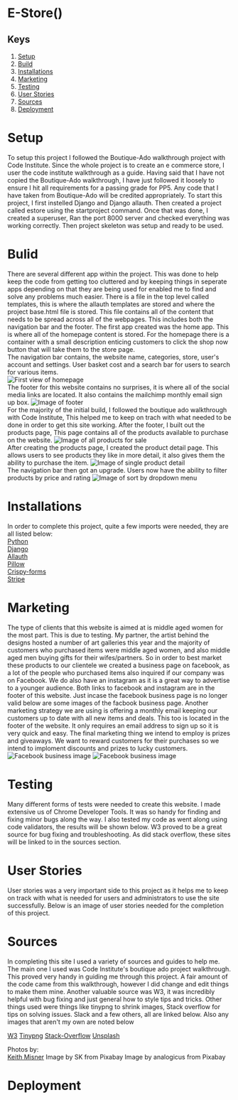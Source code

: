 # E-Store()

## Keys

1. [Setup](#setup)
2. [Build](#build)
3. [Installations](#installations)
4. [Marketing](#marketing)
5. [Testing](#testing)
6. [User Stories](#userstories)
7. [Sources](#sources)
8. [Deployment](#deployment)

<a href="setup"></a>
# Setup
To setup this project I followed the Boutique-Ado walkthrough project with Code Institute. Since the whole project is to create an e commerce store, I user the code institute walkthrough as a guide. Having said that I have not copied the Boutique-Ado walkthrough, I have just followed it loosely to ensure I hit all requirements for a passing grade for PP5. Any code that I have taken from Boutique-Ado will be credited appropriately.
To start this project, I first instelled Django and Django allauth. Then created a project called estore using the startproject command. Once that was done, I created a superuser, Ran the port 8000 server and checked everything was working correctly. Then project skeleton was setup and ready to be used.


<a href="build"></a>
# Bulid
There are several different app within the project. This was done to help keep the code from getting too cluttered and by keeping things in seperate apps depending on that they are being used for enabled me to find and solve any problems much easier. There is a file in the top level called templates, this is where the allauth templates are stored and where the project base.html file is stored. This file contains all of the content that needs to be spread across all of the webpages. This includes both the navigation bar and the footer.
The first app created was the home app. This is where all of the homepage content is stored. For the homepage there is a container with a small description enticing customers to click the shop now button that will take them to the store page.  
The navigation bar contains, the website name, categories, store, user's account and settings. User basket cost and a search bar for users to search for various items.  
<img src="./media/readme/homepage-1.png" alt="First view of homepage">  
The footer for this website contains no surprises, it is where all of the social media links are located. It also contains the mailchimp monthly email sign up box.
<img src="./media/readme/footer.png" alt="Image of footer">  
For the majority of the initial build, I followed the boutique ado walkthrough with Code Institute, This helped me to keep on trach with what needed to be done in order to get this site working. After the footer, I built out the products page, This page contains all of the products available to purchase on the website.
<img src="./media/readme/products-1.png" alt="Image of all products for sale">  
After creating the products page, I created the product detail page. This allows users to see products they like in more detail, it also gives them the ability to purchase the item.
<img src="./media/readme/product-detail.png" alt="Image of single product detail">  
The navigation bar then got an upgrade. Users now have the ability to filter products by price and rating
<img src="./media/readme/nav-2.png" alt="Image of sort by dropdown menu">  

<a href="installations"></a>
# Installations
In order to complete this project, quite a few imports were needed, they are all listed below:  
[Python](https://www.python.org/)  
[Django](https://docs.djangoproject.com/en/4.0/)  
[Allauth](https://django-allauth.readthedocs.io/en/latest/installation.html)  
[Pillow](https://pillow.readthedocs.io/en/stable/)  
[Crispy-forms](https://django-crispy-forms.readthedocs.io/en/latest/)  
[Stripe](https://stripe.com/en-se)


<a href="marketing"></a>
# Marketing
The type of clients that this website is aimed at is middle aged women for the most part. This is due to testing. My partner, the artist behind the designs hosted a number of art galleries this year and the majority of customers who purchased items were middle aged women, and also middle aged men buying gifts for their wifes/partners. So in order to best market these products to our clientele we created a business page on facebook, as a lot of the people who purchased items also inquired if our company was on Facebook. We do also have an instagram as it is a great way to advertise to a younger audience. Both links to facebook and instagram are in the footer of this website. Just  incase the facebook business page is no longer valid below are some images of the facbook business page. Another marketing strategy we are using is offering a monthly email keeping our customers up to date with all new items and deals. This too is located in the footer of the website. It only requires an email address to sign up so it is very quick and easy. The final marketing thing we intend to employ is prizes and giveaways. We want to reward customers for their purchases so we intend to imploment discounts and prizes to lucky customers. 
    <img src="./media/readme/fb-2.png" alt="Facebook business image">
    <img src="./media/readme/fb-1.png" alt="Facebook business image">  

<a href="testing"></a>
# Testing
Many different forms of tests were needed to create this website. I made extensive us of Chrome Developer Tools. It was so handy for finding and fixing minor bugs along the way. I also tested my code as went along using code validators, the results will be shown below. W3 proved to be a great source for bug fixing and troubleshooting. As did stack overflow, these sites will be linked to in the sources section.


<a href="userstories"></a>
# User Stories
User stories was a very important side to this project as it helps me to keep on track with what is needed for users and administrators to use the site successfully. Below is an image of user stories needed for the completion of this project.

<a href="sources"></a>
# Sources
In completing this site I used a variety of sources and guides to help me. The main one I used was Code Institute's boutique ado project walkthrough. This proved very handy in guiding me through this project. A fair amount of the code came from this walkthrough, however I did change and edit things to make them mine. Another valuable source was W3, it was incredibly helpful with bug fixing and just general how to style tips and tricks. Other things used were things like tinypng to shrink images, Stack overflow for tips on solving issues. Slack and a few others, all are linked below. Also any images that aren't my own are noted below

[W3](https://www.w3schools.com/)
[Tinypng](https://tinypng.com/)
[Stack-Overflow](https://stackoverflow.com/)
[Unsplash](https://unsplash.com/)

Photos by:  
[Keith Misner](https://unsplash.com/@keithmisner?utm_source=unsplash&utm_medium=referral&utm_content=creditCopyText)
Image by SK from Pixabay 
Image by analogicus from Pixabay 

<a href="deployment"></a>
# Deployment
